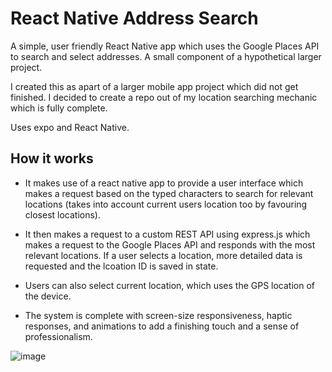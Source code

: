 # React Native Address Search

A simple, user friendly React Native app which uses the Google Places API to search and select addresses. A small component of a hypothetical larger project.

I created this as apart of a larger mobile app project which did not get finished. I decided to create a repo out of my location searching mechanic which is fully complete.

Uses expo and React Native.


## How it works

- It makes use of a react native app to provide a user interface which makes a request based on the typed characters to search for relevant locations (takes into account current users location too by favouring closest locations). 

- It then makes a request to a custom REST API using express.js which makes a request to the Google Places API and responds with the most relevant locations. If a user selects a location, more detailed data is requested and the lcoation ID is saved in state.

- Users can also select current location, which uses the GPS location of the device.

- The system is complete with screen-size responsiveness, haptic responses, and animations to add a finishing touch and a sense of professionalism.

![image](https://github.com/m-bleasdale/ReactNativeAddressSearch/assets/90987696/f17ef941-6c8f-4c52-acd8-117226fd4fa9)

